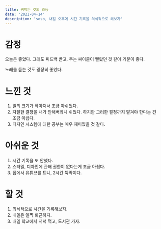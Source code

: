 ```yaml
---
title: 귀막는 것의 효능
date: '2021-04-14'
description: 'soso, 내일 오후에 시간 기록을 의식적으로 해보자'
---
```


# 감정

오늘은 좋았다. 그래도 피드백 받고, 주는 싸이클이 빨랐던 것 같아 기분이 좋다.

노래를 듣는 것도 굉장히 좋았다.

# 느낀 것

1. 일의 크기가 작아져서 조금 아쉬웠다.
1. 자잘한 결정을 내가 안해버리니 쉬웠다. 하지만 그러한 결정까지 맡겨야 한다는 건 조금 아쉽다.
1. 디자인 시스템에 대한 공부는 매우 재미있을 것 같다.

# 아쉬운 것

1. 시간 기록을 또 안했다.
1. 스타일, 디자인에 관해 권한이 없다는게 조금 아쉽다.
1. 집에서 유튜브를 트니, 2시간 뚝딱이다.

# 할 것

1. 의식적으로 시간을 기록해보자.
1. 내일은 일찍 퇴근하자.
1. 내일 학교에서 저녁 먹고, 도서관 가자.
